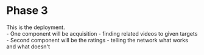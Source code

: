 # Phase 3
This is the deployment.  
	- One component will be acquisition - finding related videos to given targets
	- Second component will be the ratings - telling the network what works and what doesn't

